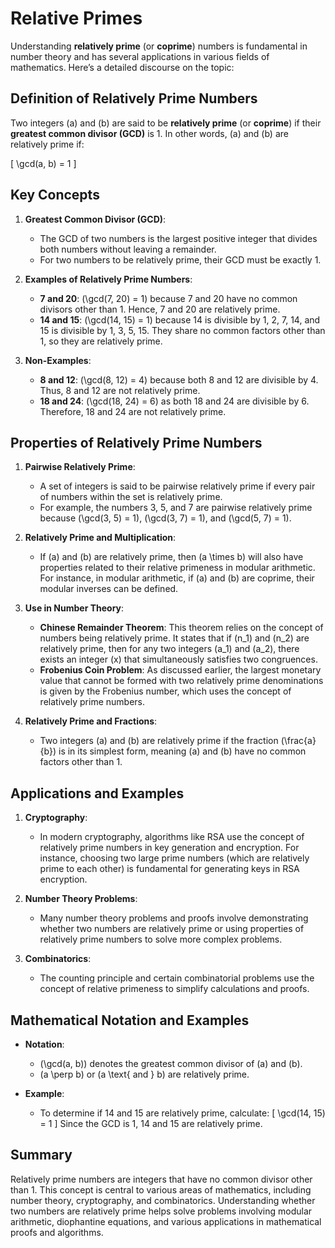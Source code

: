 # Relative Primes

Understanding **relatively prime** (or **coprime**) numbers is fundamental in number theory and has several applications in various fields of mathematics. Here’s a detailed discourse on the topic:

## **Definition of Relatively Prime Numbers**

Two integers \(a\) and \(b\) are said to be **relatively prime** (or **coprime**) if their **greatest common divisor (GCD)** is 1. In other words, \(a\) and \(b\) are relatively prime if:

\[
\gcd(a, b) = 1
\]

## **Key Concepts**

1. **Greatest Common Divisor (GCD)**:
   - The GCD of two numbers is the largest positive integer that divides both numbers without leaving a remainder.
   - For two numbers to be relatively prime, their GCD must be exactly 1.

2. **Examples of Relatively Prime Numbers**:
   - **7 and 20**: \(\gcd(7, 20) = 1\) because 7 and 20 have no common divisors other than 1. Hence, 7 and 20 are relatively prime.
   - **14 and 15**: \(\gcd(14, 15) = 1\) because 14 is divisible by 1, 2, 7, 14, and 15 is divisible by 1, 3, 5, 15. They share no common factors other than 1, so they are relatively prime.

3. **Non-Examples**:
   - **8 and 12**: \(\gcd(8, 12) = 4\) because both 8 and 12 are divisible by 4. Thus, 8 and 12 are not relatively prime.
   - **18 and 24**: \(\gcd(18, 24) = 6\) as both 18 and 24 are divisible by 6. Therefore, 18 and 24 are not relatively prime.

## **Properties of Relatively Prime Numbers**

1. **Pairwise Relatively Prime**:
   - A set of integers is said to be pairwise relatively prime if every pair of numbers within the set is relatively prime.
   - For example, the numbers 3, 5, and 7 are pairwise relatively prime because \(\gcd(3, 5) = 1\), \(\gcd(3, 7) = 1\), and \(\gcd(5, 7) = 1\).

2. **Relatively Prime and Multiplication**:
   - If \(a\) and \(b\) are relatively prime, then \(a \times b\) will also have properties related to their relative primeness in modular arithmetic. For instance, in modular arithmetic, if \(a\) and \(b\) are coprime, their modular inverses can be defined.

3. **Use in Number Theory**:
   - **Chinese Remainder Theorem**: This theorem relies on the concept of numbers being relatively prime. It states that if \(n_1\) and \(n_2\) are relatively prime, then for any two integers \(a_1\) and \(a_2\), there exists an integer \(x\) that simultaneously satisfies two congruences.
   - **Frobenius Coin Problem**: As discussed earlier, the largest monetary value that cannot be formed with two relatively prime denominations is given by the Frobenius number, which uses the concept of relatively prime numbers.

4. **Relatively Prime and Fractions**:
   - Two integers \(a\) and \(b\) are relatively prime if the fraction \(\frac{a}{b}\) is in its simplest form, meaning \(a\) and \(b\) have no common factors other than 1.

## **Applications and Examples**

1. **Cryptography**:
   - In modern cryptography, algorithms like RSA use the concept of relatively prime numbers in key generation and encryption. For instance, choosing two large prime numbers (which are relatively prime to each other) is fundamental for generating keys in RSA encryption.

2. **Number Theory Problems**:
   - Many number theory problems and proofs involve demonstrating whether two numbers are relatively prime or using properties of relatively prime numbers to solve more complex problems.

3. **Combinatorics**:
   - The counting principle and certain combinatorial problems use the concept of relative primeness to simplify calculations and proofs.

## **Mathematical Notation and Examples**

- **Notation**:
   - \(\gcd(a, b)\) denotes the greatest common divisor of \(a\) and \(b\).
   - \(a \perp b\) or \(a \text{ and } b\) are relatively prime.

- **Example**: 
   - To determine if 14 and 15 are relatively prime, calculate:
     \[
     \gcd(14, 15) = 1
     \]
     Since the GCD is 1, 14 and 15 are relatively prime.


## **Summary**

Relatively prime numbers are integers that have no common divisor other than 1. This concept is central to various areas of mathematics, including number theory, cryptography, and combinatorics. Understanding whether two numbers are relatively prime helps solve problems involving modular arithmetic, diophantine equations, and various applications in mathematical proofs and algorithms.